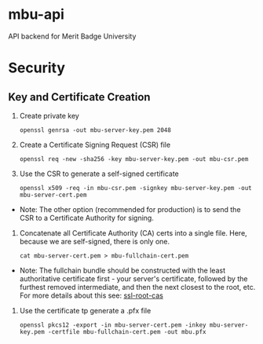 # mbu-api
API backend for Merit Badge University

# Security

## Key and Certificate Creation

1. Create private key

    ```openssl genrsa -out mbu-server-key.pem 2048```
    
1. Create a Certificate Signing Request (CSR) file
    
    ```openssl req -new -sha256 -key mbu-server-key.pem -out mbu-csr.pem```

1. Use the CSR to generate a self-signed certificate

    ```openssl x509 -req -in mbu-csr.pem -signkey mbu-server-key.pem -out mbu-server-cert.pem```

  * Note: The other option (recommended for production) is to send the CSR to a Certificate Authority for signing. 
   
1. Concatenate all Certificate Authority (CA) certs into a single file.  Here, because we are self-signed, there is only one.
   
   ```cat mbu-server-cert.pem > mbu-fullchain-cert.pem```
   
  * Note: The fullchain bundle should be constructed with the least authoritative certificate first - your server's certificate, followed by the furthest removed intermediate, and then the next closest to the root, etc.  For more details about this see:  [ssl-root-cas](https://www.npmjs.com/package/ssl-root-cas)
   
1. Use the certificate tp generate a .pfx file

    ```openssl pkcs12 -export -in mbu-server-cert.pem -inkey mbu-server-key.pem -certfile mbu-fullchain-cert.pem -out mbu.pfx```
    